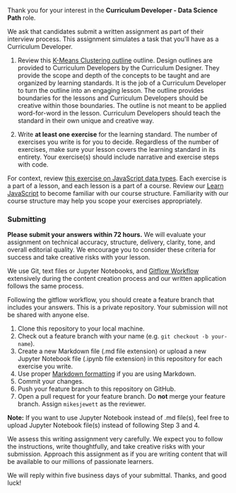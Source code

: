 Thank you for your interest in the **Curriculum Developer - Data Science Path** role.

We ask that candidates submit a written assignment as part of their interview process. This assignment simulates a task that you'll have as a Curriculum Developer.

1. Review this [K-Means Clustering outline](https://docs.google.com/document/d/19sDMYoPGAWXxzsgvt6Jz54uKGt-LT13NaYKqREAzqaI/edit#) outline. Design outlines are provided to Curriculum Developers by the Curriculum Designer. They provide the scope and depth of the concepts to be taught and are organized by learning standards. It is the job of a Curriculum Developer to turn the outline into an engaging lesson. The outline provides boundaries for the lessons and Curriculum Developers should be creative within those boundaries. The outline is not meant to be applied word-for-word in the lesson. Curriculum Developers should teach the standard in their own unique and creative way.

2. Write **at least one exercise** for the learning standard. The number of exercises you write is for you to decide. Regardless of the number of exercises, make sure your lesson covers the learning standard in its entirety. Your exercise(s) should include narrative and exercise steps with code.

For context, review [this exercise on JavaScript data types](https://www.codecademy.com/en/courses/learn-javascript/lessons/introduction-to-javascript/exercises/types). Each exercise is a part of a lesson, and each lesson is a part of a course. Review our [Learn JavaScript](https://www.codecademy.com/learn/learn-javascript) to become familiar with our course structure. Familiarity with our course structure may help you scope your exercises appropriately.

### Submitting

**Please submit your answers within 72 hours.** We will evaluate your assignment on technical accuracy, structure, delivery, clarity, tone, and overall editorial quality. We encourage you to consider these criteria for success and take creative risks with your lesson.

We use Git, text files or Jupyter Notebooks, and [Gitflow Workflow](https://www.atlassian.com/git/tutorials/comparing-workflows/feature-branch-workflow) extensively during the content creation process and our written application follows the same process.

Following the gitflow workflow, you should create a feature branch that includes your answers. This is a private repository. Your submission will not be shared with anyone else.

1. Clone this repository to your local machine.
2. Check out a feature branch with your name (e.g. `git checkout -b your-name`).
3. Create a new Markdown file (.md file extension) or upload a new Jupyter Notebook file (.ipynb file extension) in this repository for each exercise you write.
4. Use proper [Markdown formatting](https://help.github.com/categories/writing-on-github/) if you are using Markdown.
5. Commit your changes.
6. Push your feature branch to this repository on GitHub.
7. Open a pull request for your feature branch. Do **not** merge your feature branch. Assign `mikesjewett` as the reviewer.

**Note:** If you want to use Jupyter Notebook instead of .md file(s), feel free to upload Jupyter Notebook file(s) instead of following Step 3 and 4.

We assess this writing assignment very carefully. We expect you to follow the instructions, write thoughtfully, and take creative risks with your submission. Approach this assignment as if you are writing content that will be available to our millions of passionate learners.

We will reply within five business days of your submittal. Thanks, and good luck!
